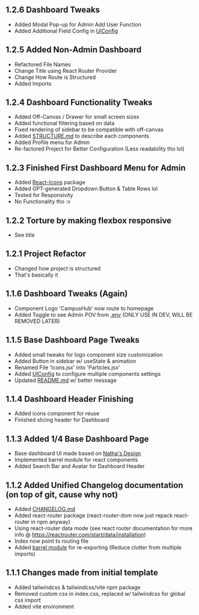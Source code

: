 ## 1.2.6 Dashboard Tweaks

-   Added Modal Pop-up for Admin Add User Function
-   Added Additional Field Config in [UIConfig](/src/components/UIConfig.jsx)

## 1.2.5 Added Non-Admin Dashboard

-   Refactored File Names
-   Change Title using React Router Provider
-   Change How Route is Structured
-   Added Imports

## 1.2.4 Dashboard Functionality Tweaks

-   Added Off-Canvas / Drawer for small screen sizes
-   Added functional filtering based on data
-   Fixed rendering of sidebar to be compatible with off-canvas
-   Added [STRUCTURE.md](/STRUCTURE.md) to describe each components
-   Added Profile menu for Admin
-   Re-factored Project for Better Configuration (Less readability tho lol)

## 1.2.3 Finished First Dashboard Menu for Admin

-   Added [React-Icons](https://www.npmjs.com/package/react-icons) package
-   Added GPT-generated Dropdown Button & Table Rows lol
-   Tested for Responsivity
-   No Functionality tho :v

## 1.2.2 Torture by making flexbox responsive

-   See title

## 1.2.1 Project Refactor

-   Changed how project is structured
-   That's basically it

## 1.1.6 Dashboard Tweaks (Again)

-   Component Logo 'CampusHub' now route to homepage
-   Added Toggle to see Admin POV from [.env](.env.example) (ONLY USE IN DEV, WILL BE REMOVED LATER)

## 1.1.5 Base Dashboard Page Tweaks

-   Added small tweaks for logo component size customization
-   Added Button in sidebar w/ useState & animation
-   Renamed File 'Icons.jsx' into 'Particles.jsx'
-   Added [UIConfig](src/UIConfig.jsx) to configure multiple components settings
-   Updated [README.md](README.md) w/ better message

## 1.1.4 Dashboard Header Finishing

-   Added icons component for reuse
-   Finished slicing header for Dashboard

## 1.1.3 Added 1/4 Base Dashboard Page

-   Base dashboard UI made based on [Natha's Design](https://www.figma.com/design/LzB6oKLbkXXDNERQ0fJzJE/TBC?node-id=0-1&t=7BErKKXjAwJn26PZ-1)
-   Implemented barrel module for react components
-   Added Search Bar and Avatar for Dashboard Header

## 1.1.2 Added Unified Changelog documentation (on top of git, cause why not)

-   Added [CHANGELOG.md](CHANGELOG.md)
-   Added react-router package (react-router-dom now just repack react-router in npm anyway)
-   Using react-router data mode (see react router documentation for more info @ https://reactrouter.com/start/data/installation)
-   Index now point to routing file
-   Added [barrel module](src/Barrel.jsx) for re-exporting (Reduce clutter from multiple imports)

## 1.1.1 Changes made from initial template

-   Added tailwindcss & tailwindcss/vite npm package
-   Removed custom css in index.css, replaced w/ tailwindcss for global css import
-   Added vite environment
